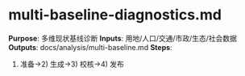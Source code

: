 # multi-baseline-diagnostics.md

**Purpose**: 多维现状基线诊断
**Inputs**: 用地/人口/交通/市政/生态/社会数据
**Outputs**: docs/analysis/multi-baseline.md
**Steps**:

1. 准备→2) 生成→3) 校核→4) 发布
